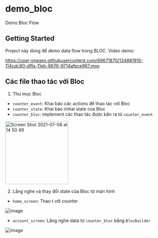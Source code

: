 # demo_bloc

Demo Bloc Flow

## Getting Started

Project này dùng để demo data flow trong BLOC. Video demo: 



https://user-images.githubusercontent.com/69671870/124881910-114cdc80-dffa-11eb-8676-9714afece967.mov


## Các file thao tác với Bloc

1. Thư mục Bloc

  - `counter_event`: Khai báo các actions để thao tác với Bloc
  - `counter_state`: Khai báo initial state của Bloc 
  - `counter_bloc`: implement các thao tác được bắn ra từ `counter_event`
  <img width="200" alt="Screen Shot 2021-07-08 at 14 50 49" src="https://user-images.githubusercontent.com/69671870/124883792-e5325b00-dffb-11eb-8aed-57a58a02189b.png">

2. Lắng nghe và thay đổi state của Bloc từ màn hình
  - `home_screen`: Thao t với counter
 
  ![image](https://user-images.githubusercontent.com/69671870/124884063-232f7f00-dffc-11eb-8476-bc464678100a.png)
  - `account_screen`: Lắng nghe data từ `counter_bloc` bằng `BlocBuilder`
  
  ![image](https://user-images.githubusercontent.com/69671870/124884331-5eca4900-dffc-11eb-859a-2eea8fcf1689.png)
